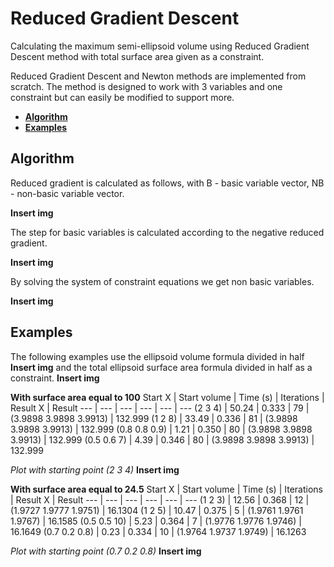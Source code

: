 # Reduced Gradient Descent

Calculating the maximum semi-ellipsoid volume using Reduced Gradient Descent method with total surface area given as a constraint.

Reduced Gradient Descent and Newton methods are implemented from scratch.
The method is designed to work with 3 variables and one constraint but can easily be modified to support more.

 - [**Algorithm**](#algorithm)  
 - [**Examples**](#examples)  

## Algorithm

Reduced gradient is calculated as follows, with B - basic variable vector, NB - non-basic variable vector.

**Insert img**

The step for basic variables is calculated according to the negative reduced gradient.

**Insert img**

By solving the system of constraint equations we get non basic variables.

**Insert img**

## Examples

The following examples use the ellipsoid volume formula divided in half
**Insert img**
and the total ellipsoid surface area formula divided in half as a constraint.
**Insert img**

**With surface area equal to 100**
Start X | Start volume | Time (s) | Iterations | Result X | Result
--- | --- | --- | --- | --- | ---
(2 3 4) | 50.24 | 0.333 | 79 | (3.9898    3.9898    3.9913) | 132.999
(1 2 8) | 33.49 | 0.336 | 81 | (3.9898    3.9898    3.9913) | 132.999
(0.8 0.8 0.9) | 1.21 | 0.350 | 80 | (3.9898    3.9898    3.9913) | 132.999
(0.5 0.6 7) | 4.39 | 0.346 | 80 | (3.9898    3.9898    3.9913) | 132.999

*Plot with starting point (2 3 4)*
**Insert img**

**With surface area equal to 24.5**
Start X | Start volume | Time (s) | Iterations | Result X | Result
--- | --- | --- | --- | --- | ---
(1 2 3) | 12.56 | 0.368 | 12 | (1.9727    1.9777    1.9751) | 16.1304
(1 2 5) | 10.47 | 0.375 | 5 | (1.9761    1.9761    1.9767) | 16.1585
(0.5 0.5 10) | 5.23 | 0.364 | 7 | (1.9776    1.9776    1.9746) | 16.1649
(0.7 0.2 0.8) | 0.23 | 0.334 | 10 | (1.9764    1.9737    1.9749) | 16.1263

*Plot with starting point (0.7 0.2 0.8)*
**Insert img**
